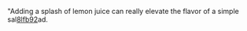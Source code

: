 "Adding a splash of lemon juice can really elevate the flavor of a simple sal<a href="https://en.ueh.edu.vn/0mhp-robux-free.html">8lfb92</a>ad. 
